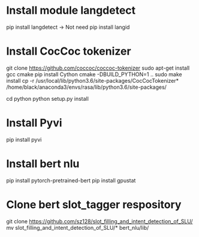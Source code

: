 # Install module langdetect
pip install langdetect -> Not need
pip install langid

# Install CocCoc tokenizer
git clone https://github.com/coccoc/coccoc-tokenizer
sudo apt-get install gcc cmake
pip install Cython
cmake -DBUILD_PYTHON=1 ..
sudo make install
cp -r /usr/local/lib/python3.6/site-packages/CocCocTokenizer* /home/black/anaconda3/envs/rasa/lib/python3.6/site-packages/

cd python
python setup.py install

# Install Pyvi
pip install pyvi

# Install bert nlu
pip install pytorch-pretrained-bert
pip install gpustat

# Clone bert slot_tagger respository 
git clone https://github.com/sz128/slot_filling_and_intent_detection_of_SLU/
mv slot_filling_and_intent_detection_of_SLU/* bert_nlu/lib/
